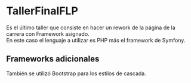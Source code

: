 # TallerFinalFLP
Es el último taller que consiste en hacer un rework de la página de la carrera con Framework asignado.  
En este caso el lenguaje a utilizar es PHP más el framework de Symfony.

## Frameworks adicionales

También se utilizó Bootstrap para los estilos de cascada.
